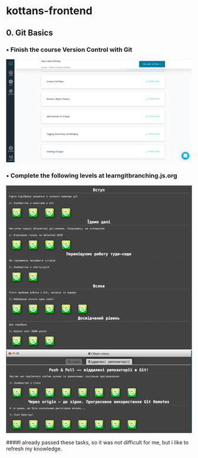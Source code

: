 # kottans-frontend
## 0. Git Basics
### • Finish the course Version Control with Git
![module 1](img/01.png)
### • Complete the following levels at learngitbranching.js.org
![module 2](img/02.png)
![module 3](img/03.png)

####I already passed these tasks, so it was not difficult for me, but i like to refresh my knowledge.

